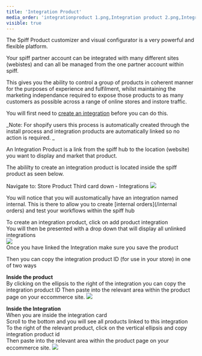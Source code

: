 ```yaml
---
title: 'Integration Product'
media_order: 'integrationproduct 1.png,Integration product 2.png,Integration product.png'
visible: true
---
```


The Spiff Product customizer and visual configurator is a very powerful and flexible platform.  

Your spiff partner account can be integrated with many different sites (webistes) and can all be managed from the one partner account within spiff. 

This gives you the ability to control a group of products in coherent manner for the purposes of experience and fulfilment, whilst maintaining the marketing independance required to expose those products to as many customers as possible across a range of online stores and instore traffic. 

You will first need to [create an integration](/integration) before you can do this. 

_Note: For shopify users this process is automatically created through the install process and integration products are automatically linked so no action is required. _

An Integration Product is a link from the spiff hub to the location (website) you want to display and market that product. 

The abililty to create an integration product is located inside the spiff product as seen below.  

Navigate to: 
Store 
Product 
Third card down - Integrations
![](https://help.spiff.com.au/user/pages/04.Spiff-Concepts/01.product/integration-product/Screen%20Shot%202020-11-18%20at%207.31.53%20am.png)  

You will notice that you will austomatically have an integration named internal. This is there to allow you to create [internal orders](/internal orders) and test your workflows within the spiff hub

To create an integration product, click on add product integration  
You will then be presented with a drop down that will display all unlinked integrations  
![](https://help.spiff.com.au/user/pages/04.Spiff-Concepts/01.product/integration-product/Integration%20product.png)  
Once you have linked the Integration make sure you save the product

Then you can copy the integration product ID (for use in your store) in one of two ways

**Inside the product**  
By clicking on the ellipsis to the right of the integration you can copy the integration product ID
Then paste into the relevant area within the product page on your eccommerce site. 
![](https://help.spiff.com.au/user/pages/04.Spiff-Concepts/01.product/integration-product/Integration%20product%202.png)

**Inside the Integration**  
When you are inside the integration card  
Scroll to the bottom and you will see all products linked to this integration  
To the right of the relevant product, click on the vertical ellipsis and copy integration product id  
Then paste into the relevant area within the product page on your eccommerce site. 
![](https://help.spiff.com.au/user/pages/04.Spiff-Concepts/01.product/integration-product/integrationproduct%201.png)




